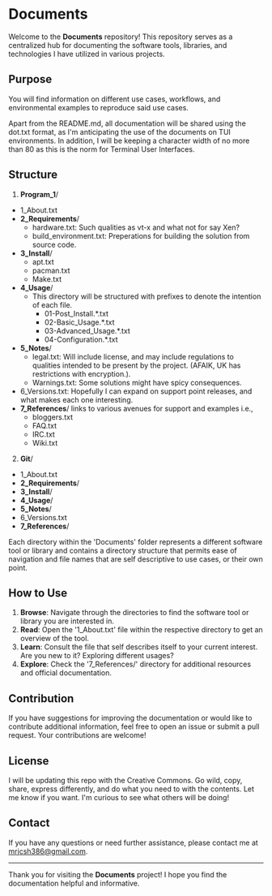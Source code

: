 # Documents

Welcome to the **Documents** repository! This repository serves as a centralized hub for documenting the software tools, libraries, and technologies I have utilized in various projects.

## Purpose

You will find information on different use cases, workflows, and environmental examples to reproduce said use cases.

Apart from the README.md, all documentation will be shared using the dot.txt format, as I'm anticipating the use of the documents on TUI environments. In addition, I will be keeping a character width of no more than 80 as this is the norm for Terminal User Interfaces.

## Structure

1. **Program_1**/
  - 1_About.txt
  - **2_Requirements**/
    - hardware.txt:
      Such qualities as vt-x and what not for say Xen?
    - build_environment.txt:
      Preperations for building the solution from source code.
  - **3_Install**/
    - apt.txt
    - pacman.txt
    - Make.txt
  - **4_Usage**/
    - This directory will be structured with prefixes to denote the intention of each file.
      - 01-Post_Install.*.txt
      - 02-Basic_Usage.*.txt
      - 03-Advanced_Usage.*.txt
      - 04-Configuration.*.txt
  - **5_Notes**/
    - legal.txt: Will include license, and may include regulations to qualities intended to be present by the project. (AFAIK, UK has restrictions with encryption.).
    - Warnings.txt: Some solutions might have spicy consequences.
  - 6_Versions.txt: Hopefully I can expand on support point releases, and what makes each one interesting.
  - **7_References**/
    links to various avenues for support and examples i.e.,
    - bloggers.txt
    - FAQ.txt
    - IRC.txt
    - Wiki.txt
2. **Git**/
  - 1_About.txt
  - **2_Requirements**/
  - **3_Install**/
  - **4_Usage**/
  - **5_Notes**/
  - 6_Versions.txt
  - **7_References**/

Each directory within the 'Documents' folder represents a different software tool or library and contains a directory structure that permits ease of navigation and file names that are self descriptive to use cases, or their own point.

## How to Use

1. **Browse**: Navigate through the directories to find the software tool or library you are interested in.
2. **Read**: Open the '1_About.txt' file within the respective directory to get an overview of the tool.
3. **Learn**: Consult the file that self describes itself to your current interest. Are you new to it? Exploring different usages?
4. **Explore**: Check the '7_References/' directory for additional resources and official documentation.

## Contribution

If you have suggestions for improving the documentation or would like to contribute additional information, feel free to open an issue or submit a pull request. Your contributions are welcome!

## License

I will be updating this repo with the Creative Commons. Go wild, copy, share, express differently, and do what you need to with the contents. Let me know if you want. I'm curious to see what others will be doing!

## Contact

If you have any questions or need further assistance, please contact me at [mrjcsh386@gmail.com](mailto:mrjcsh386@gmail.com).

---

Thank you for visiting the **Documents** project! I hope you find the documentation helpful and informative.
